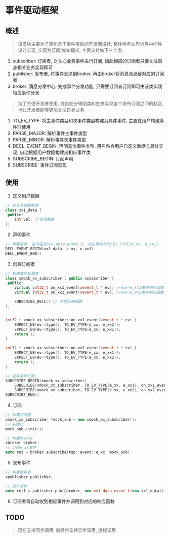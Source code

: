 # **事件驱动框架**

## **概述**

> 该模块主要为了简化基于事件驱动的开发而设计, 整体参考业界消息中间件设计实现, 实现为订阅/发布模式, 主要支持如下三个类:

1. subscriber: 订阅者, 对关心业务事件进行订阅, 如此相应的订阅者只要关注自身相关业务实现即可
2. publisher: 发布者, 将事件发送到broker, 再由broker将消息派发给对应的订阅者
3. broker: 消息分发中心, 完成事件分发功能, 只需要订阅者订阅即可由该类实现相应事件分发

> 为了方便开发者使用, 提供部分辅助类和宏来实现各个发布订阅之间的粘合, 也让开发者能够更加关注自身业务

1. TO_EV_TYPE: 将主事件类型和次事件类型构建为具体事件, 主要在用户构建事件时使用
2. PARSE_MAJOR: 解析事件主事件类型
3. PARSE_MINOR: 解析事件次事件类型
4. DECL_EVENT_BEGIN: 声明具体事件类型, 用户粘合用户自定义数据与具体实现, 自动根据用户数据构建出相应事件类
5. SUBSCRIBE_BEGIN: 订阅声明
6. SUBSCRIBE: 事件订阅实现

## **使用**

1. 定义用户数据
```c++
// 定义具体数据类
class xx1_data {
 public:
    int val; //具体数据
};
```

2. 声明事件

```c++
// 声明事件, 自动生成xx1_data_event_t, 对应事件为TO_EV_TYPE(e_xx, e_xx1)
DECL_EVENT_BEGIN(xx1_data, e_xx, e_xx1)
DECL_EVENT_END()
```

3. 创建订阅者

```c++
// 构建事件处理类
class xmock_xx_subscriber : public xsubscriber {
 public:
    virtual int32_t on_xx1_event(xevent_t * ev); //exx-e_xx1事件响应函数
    virtual int32_t on_xx2_event(xevent_t * ev); //exx-e_xx2事件响应函数

    SUBSCRIBE_DECL() // 声明订阅函数
};


int32_t xmock_xx_subscriber::on_xx1_event(xevent_t * ev) {
    EXPECT_NE(ev->type(), TO_EV_TYPE(e_xx, e_xx2));
    EXPECT_EQ(ev->type(), TO_EV_TYPE(e_xx, e_xx1));
    return 1;
}

int32_t xmock_xx_subscriber::on_xx2_event(xevent_t * ev) {
    EXPECT_NE(ev->type(), TO_EV_TYPE(e_xx, e_xx1));
    EXPECT_EQ(ev->type(), TO_EV_TYPE(e_xx, e_xx2));
    return 1;
}

// 完成事件订阅
SUBSCRIBE_BEGIN(xmock_xx_subscriber)
    SUBSCRIBE(xmock_xx_subscriber, TO_EV_TYPE(e_xx, e_xx1), on_xx1_event)
    SUBSCRIBE(xmock_xx_subscriber, TO_EV_TYPE(e_xx, e_xx2), on_xx2_event)
SUBSCRIBE_END()
```

4. 订阅

```c++
// 构建订阅者
xmock_xx_subscriber *mock_sub = new xmock_xx_subscriber();
// 初始化
mock_sub->init();

// 构建broker
xbroker broker;
// 订阅e_xx事件
auto ret = broker.subscribe(top::event::e_xx, mock_sub);
```

5. 发布事件

```c++
// 构建发布者
xpublisher publisher;

// 发布事件
auto ret1 = publisher.pub(&broker, new xx1_data_event_t(new xx1_data()));
```

6. 订阅者将自动收到相应事件并调用到对应的响应函数

## **TODO**

>现在支持同步调用, 后续将支持异步调用, 远程调用